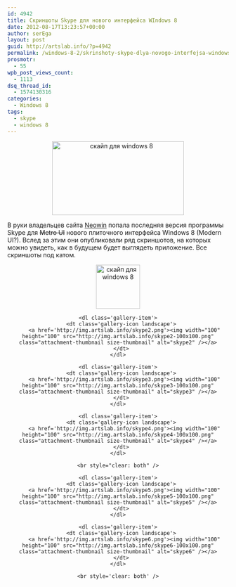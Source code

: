 ```yaml
---
id: 4942
title: Скриншоты Skype для нового интерфейса WIndows 8
date: 2012-08-17T13:23:57+00:00
author: serEga
layout: post
guid: http://artslab.info/?p=4942
permalink: /windows-8-2/skrinshoty-skype-dlya-novogo-interfejsa-windows-8/
prosmotr:
  - 55
wpb_post_views_count:
  - 1113
dsq_thread_id:
  - 1574130316
categories:
  - Windows 8
tags:
  - skype
  - windows 8
---
```

<center>
  <a href="http://img.artslab.info/skype1.png"><img src="http://img.artslab.info/skype1-300x168.png" alt="скайп для windows 8" title="skype1" width="300" height="168" class="aligncenter size-medium wp-image-4945" srcset="http://img.artslab.info/skype1-300x168.png 300w, http://img.artslab.info/skype1.png 1024w" sizes="(max-width: 300px) 100vw, 300px" /></a>
</center>

В руки владельцев сайта [Neowin](http://www.neowin.net/news/skype-for-metro-leaks-we-go-hands-on) попала последняя версия программы Skype для <del datetime="2012-08-17T10:00:21+00:00">Metro UI</del> нового плиточного интерфейса Windows 8 (Modern UI?). Вслед за этим они опубликовали ряд скриншотов, на которых можно увидеть, как в будущем будет выглядеть приложение. Все скриншоты под катом.
  
<!--more-->


  


<center>
  <div id='gallery-10' class='gallery galleryid-4942 gallery-columns-4 gallery-size-thumbnail'>
    <dl class='gallery-item'>
      <dt class='gallery-icon landscape'>
        <a href='http://img.artslab.info/skype1.png'><img width="100" height="100" src="http://img.artslab.info/skype1-100x100.png" class="attachment-thumbnail size-thumbnail" alt="скайп для windows 8" srcset="http://img.artslab.info/skype1-100x100.png 100w, http://img.artslab.info/skype1-150x150.png 150w" sizes="(max-width: 100px) 100vw, 100px" /></a>
      </dt>
    </dl>
    
    <dl class='gallery-item'>
      <dt class='gallery-icon landscape'>
        <a href='http://img.artslab.info/skype2.png'><img width="100" height="100" src="http://img.artslab.info/skype2-100x100.png" class="attachment-thumbnail size-thumbnail" alt="skype2" /></a>
      </dt>
    </dl>
    
    <dl class='gallery-item'>
      <dt class='gallery-icon landscape'>
        <a href='http://img.artslab.info/skype3.png'><img width="100" height="100" src="http://img.artslab.info/skype3-100x100.png" class="attachment-thumbnail size-thumbnail" alt="skype3" /></a>
      </dt>
    </dl>
    
    <dl class='gallery-item'>
      <dt class='gallery-icon landscape'>
        <a href='http://img.artslab.info/skype4.png'><img width="100" height="100" src="http://img.artslab.info/skype4-100x100.png" class="attachment-thumbnail size-thumbnail" alt="skype4" /></a>
      </dt>
    </dl>
    
    <br style="clear: both" />
    
    <dl class='gallery-item'>
      <dt class='gallery-icon landscape'>
        <a href='http://img.artslab.info/skype5.png'><img width="100" height="100" src="http://img.artslab.info/skype5-100x100.png" class="attachment-thumbnail size-thumbnail" alt="skype5" /></a>
      </dt>
    </dl>
    
    <dl class='gallery-item'>
      <dt class='gallery-icon landscape'>
        <a href='http://img.artslab.info/skype6.png'><img width="100" height="100" src="http://img.artslab.info/skype6-100x100.png" class="attachment-thumbnail size-thumbnail" alt="skype6" /></a>
      </dt>
    </dl>
    
    <br style='clear: both' />
  </div>
</center>